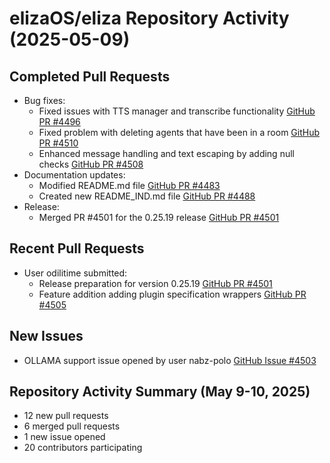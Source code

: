 # elizaOS/eliza Repository Activity (2025-05-09)

## Completed Pull Requests

- Bug fixes:
  - Fixed issues with TTS manager and transcribe functionality [GitHub PR #4496](https://github.com/elizaOS/eliza/pull/4496)
  - Fixed problem with deleting agents that have been in a room [GitHub PR #4510](https://github.com/elizaOS/eliza/pull/4510)
  - Enhanced message handling and text escaping by adding null checks [GitHub PR #4508](https://github.com/elizaOS/eliza/pull/4508)
- Documentation updates:
  - Modified README.md file [GitHub PR #4483](https://github.com/elizaOS/eliza/pull/4483)
  - Created new README_IND.md file [GitHub PR #4488](https://github.com/elizaOS/eliza/pull/4488)
- Release:
  - Merged PR #4501 for the 0.25.19 release [GitHub PR #4501](https://github.com/elizaOS/eliza/pull/4501)

## Recent Pull Requests

- User odilitime submitted:
  - Release preparation for version 0.25.19 [GitHub PR #4501](https://github.com/elizaOS/eliza/pull/4501)
  - Feature addition adding plugin specification wrappers [GitHub PR #4505](https://github.com/elizaOS/eliza/pull/4505)

## New Issues

- OLLAMA support issue opened by user nabz-polo [GitHub Issue #4503](https://github.com/elizaOS/eliza/issues/4503)

## Repository Activity Summary (May 9-10, 2025)

- 12 new pull requests
- 6 merged pull requests
- 1 new issue opened
- 20 contributors participating